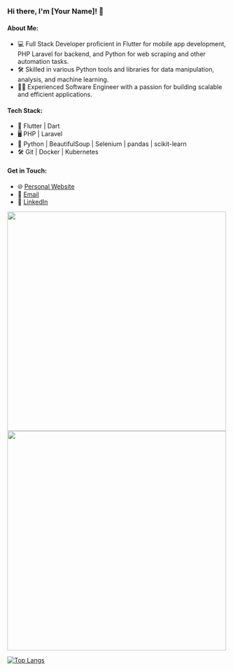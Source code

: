 ### Hi there, I'm [Your Name]! 👋

#### About Me:
- 💻 Full Stack Developer proficient in Flutter for mobile app development, PHP Laravel for backend, and Python for web scraping and other automation tasks.
- 🛠️ Skilled in various Python tools and libraries for data manipulation, analysis, and machine learning.
- 👨‍💻 Experienced Software Engineer with a passion for building scalable and efficient applications.

#### Tech Stack:
- 📱 Flutter | Dart
- 🖥️ PHP | Laravel
- 🐍 Python | BeautifulSoup | Selenium | pandas | scikit-learn
- 🛠️ Git | Docker | Kubernetes

#### Get in Touch:
- 🌐 [Personal Website](https://bemocode.com)
- 📧 [Email](mailto:marwanbemo0@gmail.com)
- 💼 [LinkedIn]([https://linkedin.com/in/yourprofile](https://www.linkedin.com/in/marwancode/))


<img src = "https://github-readme-streak-stats.herokuapp.com?user=0maroo0&theme=dark&hide_border=false" width = 500>

<img src = "https://github-readme-stats.vercel.app/api?username=0maroo0&show_icons=true&theme=dark" width = 500>

[![Top Langs](https://github-readme-stats.vercel.app/api/top-langs/?username=0maroo0&theme=dark)](https://github.com/0maroo0/github-readme-stats)


 <!---
0maroo0/0maroo0 is a ✨ special ✨ repository because its `README.md` (this file) appears on your GitHub profile.
You can click the Preview link to take a look at your changes.
--->
